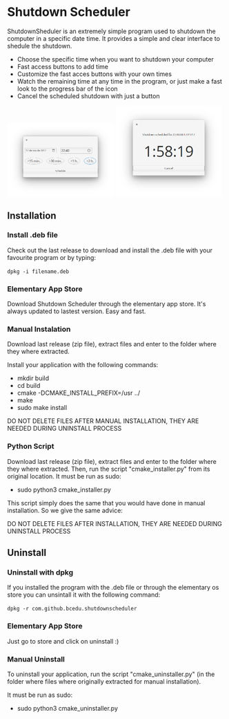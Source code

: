 # Shutdown Scheduler


<p>ShutdownSheduler is an extremely simple program used to shutdown the computer in a specific date time. It provides a simple and clear interface to shedule the shutdown.</p>
        <ul>
            <li>Choose the specific time when you want to shutdown your computer</li>
            <li>Fast access buttons to add time</li>
            <li>Customize the fast acces buttons with your own times</li>
            <li>Watch the remaining time at any time in the program, or just make a fast look to the progress bar of the icon</li>
            <li>Cancel the scheduled shutdown with just a button</li>
        </ul>
        
<p float="left">
  <img src="/data/init_window.png" width="49%" />
  <img src="/data/final_window.png" width="49%" /> 
</p>
     
        

## Installation

### Install .deb file

Check out the last release to download and install the .deb file with your favourite program or by typing:

`dpkg -i filename.deb`

### Elementary App Store

Download Shutdown Scheduler through the elementary app store. It's always updated to lastest version.
Easy and fast.

### Manual Instalation

Download last release (zip file), extract files and enter to the folder where they where extracted.

Install your application with the following commands:
- mkdir build
- cd build
- cmake -DCMAKE_INSTALL_PREFIX=/usr ../
- make
- sudo make install

DO NOT DELETE FILES AFTER MANUAL INSTALLATION, THEY ARE NEEDED DURING UNINSTALL PROCESS

### Python Script

Download last release (zip file), extract files and enter to the folder where they where extracted. Then, run the script "cmake_installer.py" from its original location. It must be run as sudo:

- sudo python3 cmake_installer.py

This script simply does the same that you would have done in manual installation. So we give the same advice:

DO NOT DELETE FILES AFTER INSTALLATION, THEY ARE NEEDED DURING UNINSTALL PROCESS

## Uninstall

### Uninstall with dpkg

If you installed the program with the .deb file or through the elementary os store you can unsintall it with the following command:

`dpkg -r com.github.bcedu.shutdownscheduler`

### Elementary App Store

Just go to store and click on uninstall :)

### Manual Uninstall

To uninstall your application, run the script "cmake_uninstaller.py" (in the folder where files where originally extracted for manual installation).

It must be run as sudo:
- sudo python3 cmake_uninstaller.py
